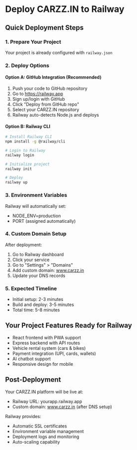 # Deploy CARZZ.IN to Railway

## Quick Deployment Steps

### 1. Prepare Your Project
Your project is already configured with `railway.json`

### 2. Deploy Options

#### Option A: GitHub Integration (Recommended)
1. Push your code to GitHub repository
2. Go to https://railway.app
3. Sign up/login with GitHub
4. Click "Deploy from GitHub repo"
5. Select your CARZZ.IN repository
6. Railway auto-detects Node.js and deploys

#### Option B: Railway CLI
```bash
# Install Railway CLI
npm install -g @railway/cli

# Login to Railway
railway login

# Initialize project
railway init

# Deploy
railway up
```

### 3. Environment Variables
Railway will automatically set:
- NODE_ENV=production
- PORT (assigned automatically)

### 4. Custom Domain Setup
After deployment:
1. Go to Railway dashboard
2. Click your service
3. Go to "Settings" > "Domains"
4. Add custom domain: www.carzz.in
5. Update your DNS records

### 5. Expected Timeline
- Initial setup: 2-3 minutes
- Build and deploy: 3-5 minutes
- Total time: 5-8 minutes

## Your Project Features Ready for Railway
- React frontend with PWA support
- Express backend with API routes
- Vehicle rental system (cars & bikes)
- Payment integration (UPI, cards, wallets)
- AI chatbot support
- Responsive design for mobile

## Post-Deployment
Your CARZZ.IN platform will be live at:
- Railway URL: yourapp.railway.app
- Custom domain: www.carzz.in (after DNS setup)

Railway provides:
- Automatic SSL certificates
- Environment variable management
- Deployment logs and monitoring
- Auto-scaling capability